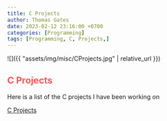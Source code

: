```yaml
---
title: C Projects
author: Thomas Gates
date: 2023-02-12 23:16:00 +0700
categories: [Programming]
tags: [Programming, C, Projects,]
---
```

![]({{ "assets/img/misc/CProjects.jpg" | relative_url }})
## **<span style='color:#ff5555'>C Projects</span>**

Here is a list of the C projects I have been working on

[C Projects](https://github.com/thegatesofthomas/CProjects)



